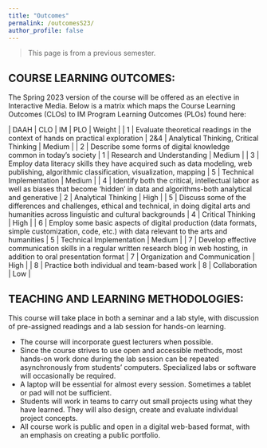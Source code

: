 ```yaml
---
title: "Outcomes"
permalink: /outcomesS23/
author_profile: false
---
```


> This page is from a previous semester.  


## COURSE LEARNING OUTCOMES: 

The Spring 2023 version of the course will be offered as an elective in Interactive Media. Below is a matrix which maps the Course Learning Outcomes (CLOs) to IM Program Learning Outcomes (PLOs) found here: 

| DAAH | CLO | IM | PLO | Weight |
| 1 | Evaluate theoretical readings in the context of hands on practical exploration | 2&4 | Analytical Thinking, Critical Thinking | Medium |
| 2 | Describe some forms of digital knowledge common in today’s society | 1 | Research and Understanding | Medium |
| 3 | Employ data literacy skills they have acquired such as data modeling, web publishing, algorithmic classification, visualization, mapping | 5 | Technical Implementation | Medium |
| 4 | Identify both the critical, intellectual labor as well as biases that become ‘hidden’ in data and algorithms-both analytical and generative | 2 | Analytical Thinking | High |
| 5 | Discuss some of the differences and challenges, ethical and technical, in doing digital arts and humanities across linguistic and cultural backgrounds | 4 | Critical Thinking | High |
| 6 | Employ some basic aspects of digital production (data formats, simple customization, code, etc.) with data relevant to the arts and humanities | 5 | Technical Implementation | Medium |
| 7 | Develop effective communication skills in a regular written research blog in web hosting, in addition to oral presentation format | 7 | Organization and Communication | High |
| 8 | Practice both individual and team-based work | 8 | Collaboration | Low |

## TEACHING AND LEARNING METHODOLOGIES:

This course will take place in both a seminar and a lab style, with discussion of pre-assigned readings and a lab session for hands-on learning.
- The course will incorporate guest lecturers when possible. 
- Since the course strives to use open and accessible methods, most hands-on work done during the lab session can be repeated asynchronously from students’ computers. Specialized labs or software will occasionally be required.
- A laptop will be essential for almost every session. Sometimes a tablet or pad will not be sufficient. 
- Students will work in teams to carry out small projects using what they have learned. They will also design, create and evaluate individual project concepts.
- All course work is public and open in a digital web-based format, with an emphasis on creating a public portfolio. 